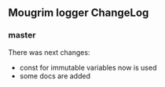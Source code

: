 ## Mougrim logger ChangeLog

### master

There was next changes:
- const for immutable variables now is used
- some docs are added
